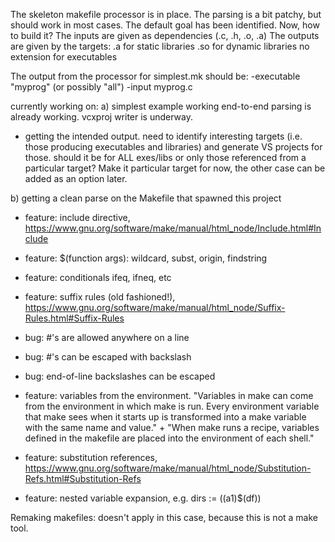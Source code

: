 The skeleton makefile processor is in place. The parsing is a bit patchy, but should work in most cases.
The default goal has been identified.
Now, how to build it? The inputs are given as dependencies (.c, .h, .o, .a)
The outputs are given by the targets:
.a for static libraries
.so for dynamic libraries
no extension for executables

The output from the processor for simplest.mk should be:
-executable "myprog" (or possibly "all")
 -input myprog.c


currently working on:
a) simplest example working end-to-end
parsing is already working. vcxproj writer is underway.
- getting the intended output. need to identify interesting targets (i.e. those producing executables and libraries) and generate VS projects for those. should it be for ALL exes/libs or only those referenced from a particular target? Make it particular target for now, the other case can be added as an option later.


b) getting a clean parse on the Makefile that spawned this project
- feature: include directive, https://www.gnu.org/software/make/manual/html_node/Include.html#Include
- feature: $(function args): wildcard, subst, origin, findstring
- feature: conditionals ifeq, ifneq, etc

- feature: suffix rules (old fashioned!), https://www.gnu.org/software/make/manual/html_node/Suffix-Rules.html#Suffix-Rules



- bug: #'s are allowed anywhere on a line
- bug: #'s can be escaped with backslash
- bug: end-of-line backslashes can be escaped
- feature: variables from the environment. "Variables in make can come from the environment in which make is run. Every environment variable that make sees when it starts up is transformed into a make variable with the same name and value." + "When make runs a recipe, variables defined in the makefile are placed into the environment of each shell."
- feature: substitution references, https://www.gnu.org/software/make/manual/html_node/Substitution-Refs.html#Substitution-Refs
- feature: nested variable expansion, e.g. dirs := $($(a1)$(df))


Remaking makefiles: doesn't apply in this case, because this is not a make tool.
